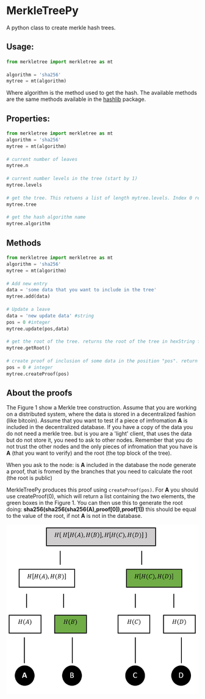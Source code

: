 # MerkleTreePy
A python class to create merkle hash trees.

## Usage:

```python
from merkletree import merkletree as mt

algorithm = 'sha256'
mytree = mt(algorithm)

```
Where algorithm is the method used to get the hash. The available methods are the same methods available in the [hashlib](https://docs.python.org/2/library/hashlib.html) package.


## Properties:
```python
from merkletree import merkletree as mt
algorithm = 'sha256'
mytree = mt(algorithm)

# current number of leaves
mytree.n

# current number levels in the tree (start by 1)
mytree.levels

# get the tree. This retuens a list of length mytree.levels. Index 0 represent the leaves, index -1 is the root
mytree.tree

# get the hash algorithm name
mytree.algorithm
```

## Methods
```python
from merkletree import merkletree as mt
algorithm = 'sha256'
mytree = mt(algorithm)

# Add new entry
data = 'some data that you want to include in the tree'
mytree.add(data)

# Update a leave
data = 'new update data' #string
pos = 0 #integer
mytree.update(pos,data)

# get the root of the tree. returns the root of the tree in hexString format witout 0x
mytree.getRoot()

# create proof of inclusion of some data in the position "pos". return an array with the branches needed calculate the root using the data in position "pos". It is assumed that the validator have the root(which is public) and the data at position pos, that wants to validate 
pos = 0 # integer
mytree.createProof(pos)
```

## About the proofs

The Figure 1 show a Merkle tree construction. Assume that you are working on a distributed system, where the data is stored in a decentralized fashion (like bitcoin). Assume that you want to test if a piece of imfromation **A** is included in the decentralized database. If you have a copy of the data you do not need a merkle tree. but is you are a 'light' client, that uses the data but do not store it, you need to ask to other nodes. Remember that you do not trust the other nodes and the only pieces of infromation that you have is **A** (that you want to verify) and the root (the top block of the tree). 

When you ask to the node: is **A** included in the database the node generate a proof, that is fromed by the branches that you need to calculate the root (the root is public)

MerkleTreePy produces this proof using `createProof(pos)`. For **A** you should use createProof(0), which will return a list containing the two elements, the green boxes in the Figure 1. You can then use this to generate the root doing: **sha256(sha256(sha256(A),proof[0]),proof[1])** this should be equal to the value of the root, if not **A** is not in the database.

![Figure 1](https://github.com/jfdelgad/MerkleTreePy/blob/master/merkletree.png)
